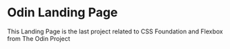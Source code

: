 # Odin Landing Page

This Landing Page is the last project related to CSS Foundation and Flexbox from The Odin Project